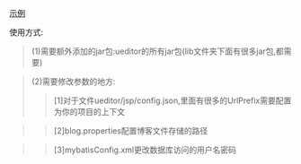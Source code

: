 [示例](http://www.geekgao.top/PersonalBlog)

使用方式:
>(1)需要额外添加的jar包:ueditor的所有jar包(lib文件夹下面有很多jar包,都需要)

>(2)需要修改参数的地方:
>>[1]对于文件ueditor/jsp/config.json,里面有很多的UrlPrefix需要配置为你的项目的上下文

>>[2]blog.properties配置博客文件存储的路径

>>[3]mybatisConfig.xml更改数据库访问的用户名密码
